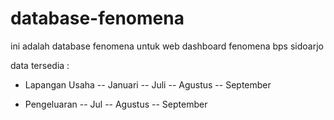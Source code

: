# database-fenomena

ini adalah database fenomena untuk web dashboard fenomena bps sidoarjo

data tersedia :
- Lapangan Usaha
-- Januari
-- Juli
-- Agustus
-- September

- Pengeluaran
-- Jul
-- Agustus
-- September
